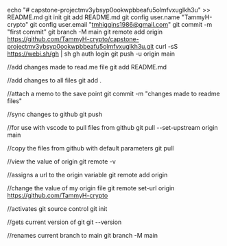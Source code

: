 echo "# capstone-projectmv3ybsyp0ookwpbbeafu5olmfvxuglkh3u" >> README.md
git init
git add README.md
git config user.name "TammyH-crypto"
git config user.email "tmhiggins1986@gmail.com"
git commit -m "first commit"
git branch -M main
git remote add origin https://github.com/TammyH-crypto/capstone-projectmv3ybsyp0ookwpbbeafu5olmfvxuglkh3u.git
curl -sS https://webi.sh/gh | sh
gh auth login
git push -u origin main


//add changes made to read.me file
git add README.md

//add changes to all files
git add .

//attach a memo to the save point
git commit -m "changes made to readme files"

//sync changes to github
git push

//for use with vscode to pull files from github
git pull --set-upstream origin main 

//copy the files from github with default parameters
git pull

//view the value of origin
git remote -v

//assigns a url to the origin variable
git remote add origin

//change the value of my origin file
git remote set-url origin https://github.com/TammyH-crypto

//activates git source control
git init

//gets current version of git
git --version

//renames current branch to main
git branch -M main
